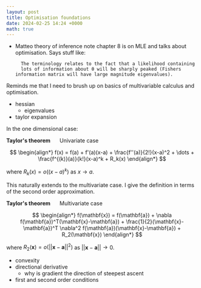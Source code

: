 ```yaml
---
layout: post
title: Optimisation foundations
date: 2024-02-25 14:24 +0000
math: true
---
```


- Matteo theory of inference note chapter 8 is on MLE and talks about optimisation. Says stuff like:

        The terminology relates to the fact that a likelihood containing
        lots of information about θ will be sharply peaked (Fishers information matrix will have large magnitude eigenvalues).

Reminds me that I need to brush up on basics of multivariable calculus and optimisation.


- hessian
  - eigenvalues
- taylor expansion

In the one dimensional case:

**Taylor's theorem** $\quad$ Univariate case

$$
\begin{align*}
f(x) = f(a) + f'(a)(x-a) + \frac{f''(a)}{2!}(x-a)^2 + \dots + \frac{f^{(k)}(a)}{k!}(x-a)^k + R_k(x)
\end{align*}
$$

where $R_k(x) = o((x-a)^k)$ as $x \to a$.

This naturally extends to the multivariate case. I give the definition in terms of the second order approximation.

**Taylor's theorem** $\quad$ Multivariate case

$$
\begin{align*}
f(\mathbf{x}) = f(\mathbf{a}) + \nabla f(\mathbf{a})^T(\mathbf{x}-\mathbf{a}) + \frac{1}{2}(\mathbf{x}-\mathbf{a})^T \nabla^2 f(\mathbf{a})(\mathbf{x}-\mathbf{a}) + R_2(\mathbf{x})
\end{align*}
$$

where
$R_2(\mathbf{x}) = 
o(||\mathbf{x}-\mathbf{a}||^2)$ 
as $||\mathbf{x}-\mathbf{a}|| \to 0$.


- convexity
- directional derivative
  - why is gradient the direction of steepest ascent
- first and second order conditions
